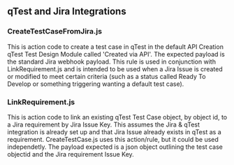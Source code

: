 ## qTest and Jira Integrations

### CreateTestCaseFromJira.js
This is action code to create a test case in qTest in the default API Creation qTest Test Design Module called 'Created via API'. The expected payload is the standard Jira webhook payload. This rule is used in conjunction with LinkRequirement.js and is intended to be used when a Jira Issue is created or modified to meet certain criteria (such as a status called Ready To Develop or something triggering wanting a default test case).

### LinkRequirement.js
This is action code to link an existing qTest Test Case object, by object id, to a Jira requirement by Jira Issue Key. This assumes the Jira & qTest integration is already set up and that Jira Issue already exists in qTest as a requirement. CreateTestCase.js uses this action/rule, but it could be used independetly. The payload expected is a json object outlining the test case objectid and the Jira requirement Issue Key.
